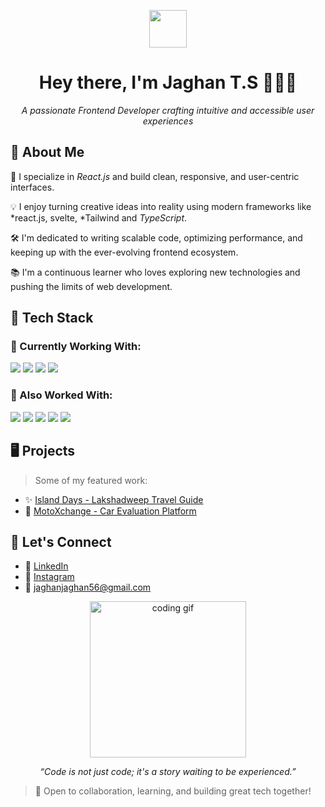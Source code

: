 <!-- Profile Header GIF -->
<p align="center">
  <img src="https://media.giphy.com/media/hvRJCLFzcasrR4ia7z/giphy.gif" width="60" />
</p>

<h1 align="center">Hey there, I'm Jaghan T.S 👨🏻‍💻</h1>
<p align="center">
  <i>A passionate Frontend Developer crafting intuitive and accessible user experiences</i>
</p>

## 🌟 About Me

🎯 I specialize in *React.js* and build clean, responsive, and user-centric interfaces.

💡 I enjoy turning creative ideas into reality using modern frameworks like *react.js, svelte, *Tailwind and *TypeScript*.

🛠 I'm dedicated to writing scalable code, optimizing performance, and keeping up with the ever-evolving frontend ecosystem.

📚 I'm a continuous learner who loves exploring new technologies and pushing the limits of web development.

## 🚀 Tech Stack

### 🔧 Currently Working With:
<p align="left">
  <img src="https://img.shields.io/badge/React-20232A?style=for-the-badge&logo=react&logoColor=61DAFB" />
  <img src="https://img.shields.io/badge/Svelte-FF3E00?style=for-the-badge&logo=svelte&logoColor=white" />
  <img src="https://img.shields.io/badge/TypeScript-3178C6?style=for-the-badge&logo=typescript&logoColor=white" />
  <img src="https://img.shields.io/badge/JavaScript-F7DF1E?style=for-the-badge&logo=javascript&logoColor=black" />
</p>

### 🧰 Also Worked With:
<p align="left">
  <img src="https://img.shields.io/badge/HTML5-E34F26?style=for-the-badge&logo=html5&logoColor=white" />
  <img src="https://img.shields.io/badge/CSS3-1572B6?style=for-the-badge&logo=css3&logoColor=white" />
  <img src="https://img.shields.io/badge/TailwindCSS-06B6D4?style=for-the-badge&logo=tailwindcss&logoColor=white" />
  <img src="https://img.shields.io/badge/Bootstrap-7952B3?style=for-the-badge&logo=bootstrap&logoColor=white" />
  <img src="https://img.shields.io/badge/Postman-FF6C37?style=for-the-badge&logo=postman&logoColor=white" />
</p>

## 🖥 Projects
> Some of my featured work:
- ✨ [Island Days - Lakshadweep Travel Guide](https://github.com/aiswarya-cs/island-days)
- 🚗 [MotoXchange - Car Evaluation Platform](https://github.com/aiswarya-cs/motoxchange)

## 📝 Let's Connect

- 💼 [LinkedIn]([https://www.linkedin.com/in/your-linkedin-here](https://www.linkedin.com/in/jaghan-t-s-1451a3376/))
- 📸 [Instagram]((https://www.instagram.com/j_a_g_h_a_n/?hl=en))
- 📧 jaghanjaghan56@gmail.com

<p align="center">
  <img src="https://media.giphy.com/media/qgQUggAC3Pfv687qPC/giphy.gif" width="250" alt="coding gif" />
</p>

<p align="center">
  <i>“Code is not just code; it's a story waiting to be experienced.”</i>
</p>

> 💬 Open to collaboration, learning, and building great tech together!
